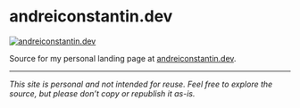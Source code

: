 # andreiconstantin.dev
[![andreiconstantin.dev](https://img.shields.io/badge/andreiconstantin.dev-online-brightgreen?style=flat&logo=github)](https://andreiconstantin.dev)

Source for my personal landing page at [andreiconstantin.dev](https://andreiconstantin.dev).  

---

*This site is personal and not intended for reuse. Feel free to explore the source, but please don’t copy or republish it as-is.*
